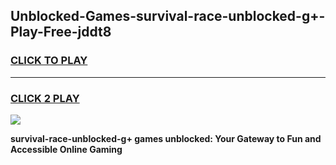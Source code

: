 
## Unblocked-Games-survival-race-unblocked-g+-Play-Free-jddt8
<h3>
<a href="https://premium76.site?title=survival-race-unblocked-g+&ref=12A">CLICK TO PLAY</a></h3>
<hr>

<h3>
<a href="https://premium76.site?title=survival-race-unblocked-g+&ref=12A">CLICK 2 PLAY</a>
  
</h3>

<a href="https://premium76.site?title=survival-race-unblocked-g+&ref=12A"><img src="https://clearcache.store/games.png"></a>


**survival-race-unblocked-g+ games unblocked: Your Gateway to Fun and Accessible Online Gaming**

